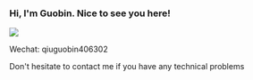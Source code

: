 ### Hi, I'm Guobin. Nice to see you here!

<img src="https://github-readme-stats.vercel.app/api?username=guobinqiu" />

Wechat: qiuguobin406302 

Don't hesitate to contact me if you have any technical problems

